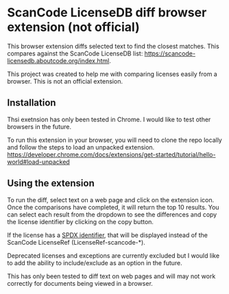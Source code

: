 # ScanCode LicenseDB diff browser extension (not official)

This browser extension diffs selected text to find the closest matches. This compares against the 
ScanCode LicenseDB list: https://scancode-licensedb.aboutcode.org/index.html.

This project was created to help me with comparing licenses easily from a browser. This is not an
official extension.

## Installation

Thsi exetnsion has only been tested in Chrome. I would like to test other browsers in the future.

To run this extension in your browser, you will need to clone the repo locally and follow the steps to
load an unpacked extension.
https://developer.chrome.com/docs/extensions/get-started/tutorial/hello-world#load-unpacked

## Using the extension

To run the diff, select text on a web page and click on the extension icon. Once the comparisons have
completed, it will return the top 10 results. You can select each result from the dropdown to see the
differences and copy the license identifier by clicking on the copy button.

If the license has a [SPDX identifier](https://spdx.org/licenses/), that will be displayed instead of
the ScanCode LicenseRef (LicenseRef-scancode-*).

Deprecated licenses and exceptions are currently excluded but I would like to add the ability to 
include/exclude as an option in the future.

This has only been tested to diff text on web pages and will may not work correctly for documents being
viewed in a browser.
